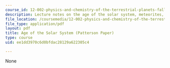 ```yaml
---
course_id: 12-002-physics-and-chemistry-of-the-terrestrial-planets-fall-2008
description: Lecture notes on the age of the solar system, meteorites, and the earth.
file_location: /coursemedia/12-002-physics-and-chemistry-of-the-terrestrial-planets-fall-2008/ee1dd3970c6d0bfdac28129a622305c4_MIT12_002f08_lec7.pdf
file_type: application/pdf
layout: pdf
title: Age of the Solar System (Patterson Paper)
type: course
uid: ee1dd3970c6d0bfdac28129a622305c4

---
```

None